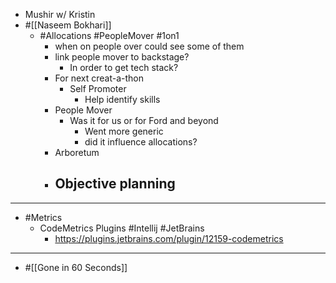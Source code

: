 - Mushir w/ Kristin
- #[[Naseem Bokhari]]
	- #Allocations #PeopleMover #1on1
		- when on people over could see some of them
		- link people mover to backstage?
			- In order to get tech stack?
		- For next creat-a-thon
			- Self Promoter
				- Help identify skills
		- People Mover
			- Was it for us or for Ford and beyond
				- Went more generic
				- did it influence allocations?
		- Arboretum
		- Objective planning
			-
- ---
- #Metrics
	- CodeMetrics Plugins #Intellij #JetBrains
		- https://plugins.jetbrains.com/plugin/12159-codemetrics
- ---
- #[[Gone in 60 Seconds]]